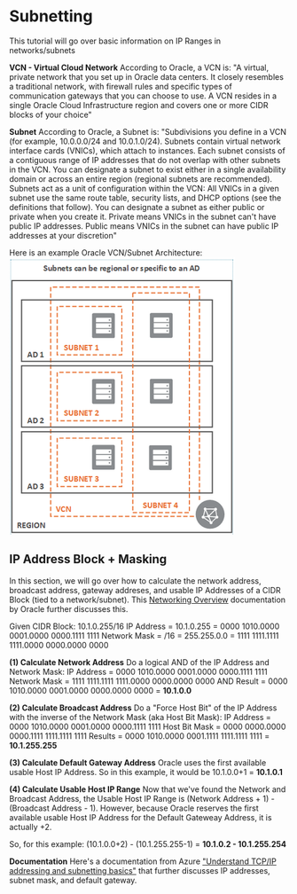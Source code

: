 # Subnetting
This tutorial will go over basic information on IP Ranges in networks/subnets

**VCN - Virtual Cloud Network**
According to Oracle, a VCN is: "A virtual, private network that you set up in Oracle data centers. It closely resembles a traditional network, with firewall rules and specific types of communication gateways that you can choose to use. A VCN resides in a single Oracle Cloud Infrastructure region and covers one or more CIDR blocks of your choice"

**Subnet**
According to Oracle, a Subnet is: "Subdivisions you define in a VCN (for example, 10.0.0.0/24 and 10.0.1.0/24). Subnets contain virtual network interface cards (VNICs), which attach to instances. Each subnet consists of a contiguous range of IP addresses that do not overlap with other subnets in the VCN. You can designate a subnet to exist either in a single availability domain  or across an entire region (regional subnets are recommended). Subnets act as a unit of configuration within the VCN: All VNICs in a given subnet use the same route table, security lists, and DHCP options (see the definitions that follow). You can designate a subnet as either public or private when you create it. Private means VNICs in the subnet can't have public IP addresses. Public means VNICs in the subnet can have public IP addresses at your discretion"

Here is an example Oracle VCN/Subnet Architecture:
![Example VCN/Subnet Architecture](https://github.com/kevdhan/OracleCloud/blob/main/Infrastructure/Subnetting/Images/VCN_Subnet_Example.png)

## IP Address Block + Masking
In this section, we will go over how to calculate the network address, broadcast address, gateway addreses, and usable IP Addresses of a CIDR Block (tied to a network/subnet). This [Networking Overview](https://docs.oracle.com/en-us/iaas/Content/Network/Concepts/overview.htm#Reserved) documentation by Oracle further discusses this.

Given CIDR Block: 10.1.0.255/16
IP Address = 10.1.0.255 = 0000 1010.0000 0001.0000 0000.1111 1111
Network Mask = /16 = 255.255.0.0 = 1111 1111.1111 1111.0000 0000.0000 0000

**(1) Calculate Network Address**
Do a logical AND of the IP Address and Network Mask:
IP Address   =  0000 1010.0000 0001.0000 0000.1111 1111
Network Mask =  1111 1111.1111 1111.0000 0000.0000 0000
AND Result   =  0000 1010.0000 0001.0000 0000.0000 0000  =  **10.1.0.0**

**(2) Calculate Broadcast Address**
Do a "Force Host Bit" of the IP Address with the inverse of the Network Mask (aka Host Bit Mask):
IP Address     =  0000 1010.0000 0001.0000 0000.1111 1111
Host Bit Mask  =  0000 0000.0000 0000.1111 1111.1111 1111
Results        =  0000 1010.0000 0001.1111 1111.1111 1111  =  **10.1.255.255**

**(3) Calculate Default Gateway Address**
Oracle uses the first available usable Host IP Address. So in this example, it would be 10.1.0.0+1 = **10.1.0.1**

**(4) Calculate Usable Host IP Range**
Now that we've found the Network and Broadcast Address, the Usable Host IP Range is (Network Address + 1) - (Broadcast Address - 1).
However, because Oracle reserves the first available usable Host IP Address for the Default Gateweay Address, it is actually +2.

So, for this example: (10.1.0.0+2) - (10.1.255.255-1) = **10.1.0.2 - 10.1.255.254**

**Documentation**
Here's a documentation from Azure ["Understand TCP/IP addressing and subnetting basics"](https://docs.microsoft.com/en-us/troubleshoot/windows-client/networking/tcpip-addressing-and-subnetting#default-gateways) that further discusses IP addresses, subnet mask, and default gateway.







